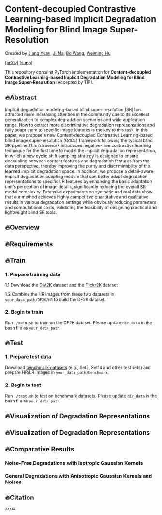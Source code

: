 # Content-decoupled Contrastive Learning-based Implicit Degradation Modeling for Blind Image Super-Resolution

Created by [Jiang Yuan](), [Ji Ma](), [Bo Wang](), [Weiming Hu]()

[[arXiv]](https://arxiv.org/abs/2408.05440) [[supp]]()

This repository contains PyTorch implementation for __Content-decoupled Contrastive Learning-based Implicit Degradation Modeling for Blind Image Super-Resolution__ (Accepted by TIP).

## 🔥Abstract
Implicit degradation modeling-based blind super-resolution (SR) has attracted more increasing attention in the community due to its excellent generalization to complex degradation scenarios and wide application range. How to extract more discriminative degradation representations and fully adapt them to specific image features is the key to this task. In this paper, we propose a new Content-decoupled Contrastive Learning-based blind image super-resolution (CdCL) framework following the typical blind SR pipeline.This framework introduces negative-free contrastive learning technique for the first time to model the implicit degradation representation, in which a new cyclic shift sampling strategy is designed to ensure decoupling between content features and degradation features from the data perspective, thereby improving the purity and discriminability of the learned implicit degradation space. In addition, we propose a detail-aware implicit degradation adapting module that can better adapt degradation representations to specific LR features by enhancing the basic adaptation unit's perception of image details, significantly reducing the overall SR model complexity. Extensive experiments on synthetic and real data show that our method achieves highly competitive quantitative and qualitative results in various degradation settings while obviously reducing parameters and computational costs, validating the feasibility of designing practical and lightweight blind SR tools.

## 🔥Overview


## 🔥Requirements


## 🔥Train
### 1. Prepare training data 

1.1 Download the [DIV2K](https://data.vision.ee.ethz.ch/cvl/DIV2K/)  dataset and the [Flickr2K](http://cv.snu.ac.kr/research/EDSR/Flickr2K.tar) dataset.

1.2 Combine the HR images from these two datasets in `your_data_path/DF2K/HR` to build the DF2K dataset. 

### 2. Begin to train
Run `./main.sh` to train on the DF2K dataset. Please update `dir_data` in the bash file as `your_data_path`.


## 🔥Test
### 1. Prepare test data 
Download [benchmark datasets](https://github.com/xinntao/BasicSR/blob/a19aac61b277f64be050cef7fe578a121d944a0e/docs/Datasets.md) (e.g., Set5, Set14 and other test sets) and prepare HR/LR images in `your_data_path/benchmark`.


### 2. Begin to test
Run `./test.sh` to test on benchmark datasets. Please update `dir_data` in the bash file as `your_data_path`.



## 🔥Visualization of Degradation Representations



## 🔥Visualization of Degradation Representations


## 🔥Comparative Results
### Noise-Free Degradations with Isotropic Gaussian Kernels

### General Degradations with Anisotropic Gaussian Kernels and Noises

## 🔥Citation
```
xxxxx
```
